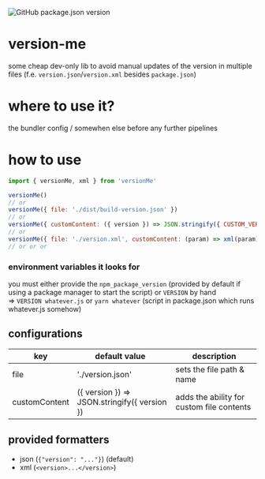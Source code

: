 ![GitHub package.json version](https://img.shields.io/github/package-json/v/steve-py96/version-me?style=flat-square&color=000000)

# version-me

some cheap dev-only lib to avoid manual updates of the version in multiple files (f.e. `version.json`/`version.xml` besides `package.json`)

# where to use it?

the bundler config / somewhen else before any further pipelines

# how to use

```js
import { versionMe, xml } from 'versionMe'

versionMe()
// or
versionMe({ file: './dist/build-version.json' })
// or
versionMe({ customContent: ({ version }) => JSON.stringify({ CUSTOM_VERSION_KEY: version }) })
// or
versionMe({ file: './version.xml', customContent: (param) => xml(param) })
// or or or
```

### environment variables it looks for

you must either provide the `npm_package_version` (provided by default if using a package manager to start the script) or `VERSION` by hand <br />
=> `VERSION whatever.js` or `yarn whatever` (script in package.json which runs whatever.js somehow)

## configurations

| key           | default value                                | description                               |
| ------------- | -------------------------------------------- | ----------------------------------------- |
| file          | './version.json'                             | sets the file path & name                 |
| customContent | ({ version }) => JSON.stringify({ version }) | adds the ability for custom file contents |

## provided formatters

- json (`{"version": "..."}`) (default)
- xml (`<version>...</version>`)
